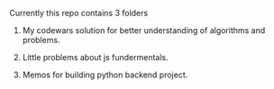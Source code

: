 Currently this repo contains 3 folders

1. My codewars solution for better understanding of algorithms and problems.

2. Little problems about js fundermentals.

3. Memos for building python backend project.

